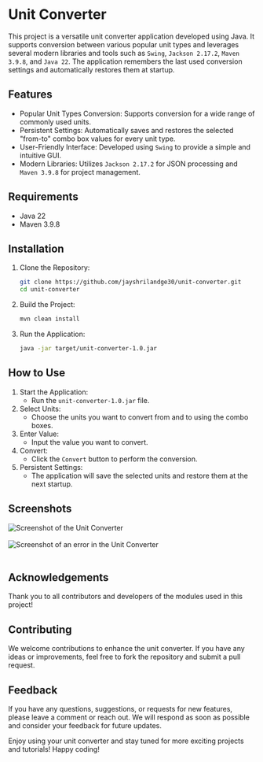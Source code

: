 # Unit Converter

This project is a versatile unit converter application developed using Java. It supports conversion between various popular unit types and leverages several modern libraries and tools such as `Swing`, `Jackson 2.17.2`, `Maven 3.9.8`, and `Java 22`. The application remembers the last used conversion settings and automatically restores them at startup.

## Features
- Popular Unit Types Conversion: Supports conversion for a wide range of commonly used units.
- Persistent Settings: Automatically saves and restores the selected "from-to" combo box values for every unit type.
- User-Friendly Interface: Developed using `Swing` to provide a simple and intuitive GUI.
- Modern Libraries: Utilizes `Jackson 2.17.2` for JSON processing and `Maven 3.9.8` for project management.

## Requirements
- Java 22
- Maven 3.9.8

## Installation
1. Clone the Repository:
    ```bash
    git clone https://github.com/jayshrilandge30/unit-converter.git
    cd unit-converter
    ```
2. Build the Project:
    ```bash
    mvn clean install
    ```
3. Run the Application:
    ```bash
    java -jar target/unit-converter-1.0.jar
    ```

## How to Use
1. Start the Application:
   - Run the `unit-converter-1.0.jar` file.
2. Select Units:
   - Choose the units you want to convert from and to using the combo boxes.
3. Enter Value:
   - Input the value you want to convert.
4. Convert:
   - Click the `Convert` button to perform the conversion.
5. Persistent Settings:
   - The application will save the selected units and restore them at the next startup.

## Screenshots
<div align="left">
    <img src="https://techvidvan.com/tutorials/wp-content/uploads/sites/2/2022/02/temperature-selection.webp" alt="Screenshot of the Unit Converter">
</div>
<br>
<div align="left">
    <img src="https://www.google.com/url?sa=i&url=https%3A%2F%2Fwww.javatpoint.com%2Fstandard-gui-unit-converter-in-python&psig=AOvVaw3KmfO92ykj9fCGuhSbXE-5&ust=1728384560985000&source=images&cd=vfe&opi=89978449&ved=0CBQQjRxqFwoTCMif2LCM_IgDFQAAAAAdAAAAABAE" alt="Screenshot of an error in the Unit Converter">
</div>
<br>

## Acknowledgements
Thank you to all contributors and developers of the modules used in this project!

## Contributing
We welcome contributions to enhance the unit converter. If you have any ideas or improvements, feel free to fork the repository and submit a pull request.

## Feedback
If you have any questions, suggestions, or requests for new features, please leave a comment or reach out. We will respond as soon as possible and consider your feedback for future updates.


Enjoy using your unit converter and stay tuned for more exciting projects and tutorials! Happy coding!
